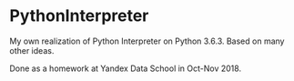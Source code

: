 # PythonInterpreter
My own realization of Python Interpreter on Python 3.6.3.
Based on many other ideas.

Done as a homework at Yandex Data School in Oct-Nov 2018.
